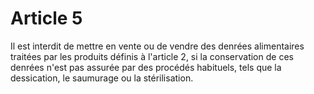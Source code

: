 # Article 5

Il est interdit de mettre en vente ou de vendre des denrées alimentaires traitées par les produits définis à l'article 2, si la conservation de ces denrées n'est pas assurée par des procédés habituels, tels que la dessication, le saumurage ou la stérilisation.

